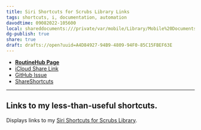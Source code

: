 ```yaml
---
title: Siri Shortcuts for Scrubs Library Links
tags: shortcuts, i, documentation, automation
davodtime: 09082022-105600
local: shareddocuments:///private/var/mobile/Library/Mobile%20Documents/iCloud~md~obsidian/Documents/OBSHIDDIAN/drafts/A4D84927-94B9-4809-94F0-85C15FBEF63E.md
dg-publish: true
share: true
draft: drafts://open?uuid=A4D84927-94B9-4809-94F0-85C15FBEF63E
---
```


- [**RoutineHub Page**](https://routinehub.co/shortcut/10978/)
- [iCloud Share Link](https://www.icloud.com/shortcuts/bf8cdfc3133f4050b70750a190ba90d7)
- [GitHub Issue](https://github.com/extratone/i/issues/133)
- [ShareShortcuts](https://shareshortcuts.com/shortcuts/1732-siri-shortcuts-for-scrubs-library-links.html)
---

## Links to my less-than-useful shortcuts.

Displays links to my [Siri Shortcuts for Scrubs Library](https://github.com/extratone/bilge/wiki/David-Blue’s-WORLD-FAMOUS-Fast-n’-Loose™-Siri-Shortcuts-for-𝚂𝙲𝚁𝚄𝙱𝚂).